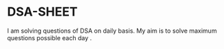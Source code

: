 # DSA-SHEET


I am solving questions of DSA  on daily basis. My aim is to solve maximum questions possible each day .
